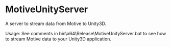 # MotiveUnityServer
A server to stream data from Motive to Unity3D.

Usage:
See comments in bin\x64\Release\MotiveUnityServer.bat to see how to stream Motive data to your Unity3D application.
